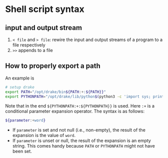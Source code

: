 # Shell script syntax
## input and output stream
1. `< file` and `> file`: rewire the input and output streams of a program to a file respectively
2. `>>` appends to a file


## How to properly export a path
An example is
```zsh
# setup drake
export PATH="/opt/drake/bin${PATH:+:${PATH}}"
export PYTHONPATH="/opt/drake/lib/python$(python3 -c 'import sys; print("{0}.{1}".format(*sys.version_info))')/site-packages${PYTHONPATH:+:${PYTHONPATH}}"
```
Note that in the end `${PYTHONPATH:+:${PYTHONPATH}}` is used. Here `:+` is a conditional parameter expansion operator. The syntax is as follows:
```zsh
${parameter:+word}
```
- If `parameter` is set and not null (i.e., non-empty), the result of the expansion is the value of `word`.
- If `parameter` is unset or null, the result of the expansion is an empty string.
This comes handy because `PATH` or `PYTHONPATH` might not have been set.
